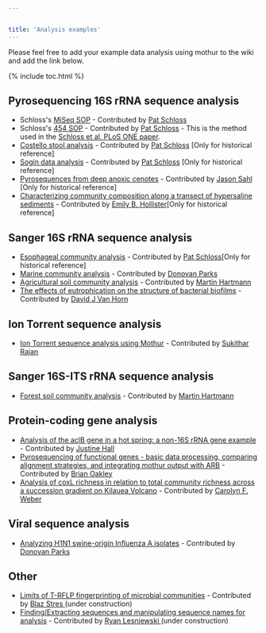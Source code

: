 ```yaml
---


title: 'Analysis examples'
---
```

Please feel free to add your example data analysis using mothur to the
wiki and add the link below.


{% include toc.html %}

## Pyrosequencing 16S rRNA sequence analysis

-   Schloss\'s [MiSeq SOP](MiSeq_SOP) - Contributed by [ Pat
    Schloss](User:Pschloss)
-   Schloss\'s [454 SOP](454_SOP) - Contributed by [ Pat
    Schloss](User:Pschloss) - This is the method used in the
    [Schloss et al. PLoS ONE
    paper](http://www.plosone.org/article/info%3Adoi%2F10.1371%2Fjournal.pone.0027310).
-   [Costello stool analysis](Costello_stool_analysis) -
    Contributed by [ Pat Schloss](User:Pschloss) \[Only for
    historical reference\]
-   [Sogin data analysis](Sogin_data_analysis) - Contributed
    by [ Pat Schloss](User:Pschloss) \[Only for historical
    reference\]
-   [Pyrosequences from deep anoxic
    cenotes](Pyrosequences_from_deep_anoxic_cenotes) -
    Contributed by [ Jason Sahl](User:Jsahl) \[Only for
    historical reference\]
-   [Characterizing community composition along a transect of
    hypersaline
    sediments](Characterizing_community_composition_along_a_transect_of_hypersaline_sediments) -
    Contributed by [ Emily B.
    Hollister](User:Ebhollister)\[Only for historical
    reference\]

## Sanger 16S rRNA sequence analysis

-   [Esophageal community
    analysis](Esophageal_community_analysis) - Contributed by
    [ Pat Schloss](User:Pschloss)\[Only for historical
    reference\]
-   [Marine community analysis](Marine_community_analysis) -
    Contributed by [ Donovan Parks](User:dparks)
-   [Agricultural soil community
    analysis](Agricultural_soil_community_analysis) -
    Contributed by [ Martin Hartmann](User:Harti)
-   [The effects of eutrophication on the structure of bacterial
    biofilms](The_effects_of_eutrophication_on_the_structure_of_bacterial_biofilms) -
    Contributed by [ David J Van Horn](User:_davidjvanhorn)

## Ion Torrent sequence analysis

-   [Ion Torrent sequence analysis using
    Mothur](Ion_Torrent_sequence_analysis_using_Mothur) -
    Contributed by [ Sukithar Rajan](User:Suki)

## Sanger 16S-ITS rRNA sequence analysis

-   [Forest soil community
    analysis](Forest_soil_community_analysis) - Contributed
    by [ Martin Hartmann](User:Harti)

## Protein-coding gene analysis

-   [Analysis of the aclB gene in a hot spring: a non-16S rRNA gene
    example](Analysis_of_the_aclB_gene_in_a_hot_spring:_a_non-16S_rRNA_gene_example) -
    Contributed by [ Justine Hall](User:kestrel)
-   [Pyrosequencing of functional genes - basic data processing,
    comparing alignment strategies, and integrating mothur output with
    ARB](Pyrosequencing_of_functional_genes_-_basic_data_processing,_comparing_alignment_strategies,_and_integrating_mothur_output_with_ARB) -
    Contributed by [ Brian Oakley](User:Boakley)
-   [Analysis of coxL richness in relation to total community richness
    across a succession gradient on Kilauea
    Volcano](Analysis_of_coxL_richness_in_relation_to_total_community_richness_across_a_succession_gradient_on_Kilauea_Volcano) -
    Contributed by [Carolyn F. Weber](User:cfweber)

## Viral sequence analysis

-   [Analyzing H1N1 swine-origin Influenza A
    isolates](Analyzing_H1N1_swine-origin_Influenza_A_isolates) -
    Contributed by [ Donovan Parks](User:dparks)

## Other

-   [Limits of T-RFLP fingerprinting of microbial
    communities](Limits_of_T-RFLP_fingerprinting_of_microbial_communities) -
    Contributed by [ Blaz Stres ](User:blaz) (under
    construction)
-   [Finding/Extracting sequences and manipulating sequence names for
    analysis](Finding/Extracting_sequences_and_manipulating_sequence_names_for_analysis) -
    Contributed by [ Ryan Lesniewski ](User:Rewski5216)
    (under construction)
